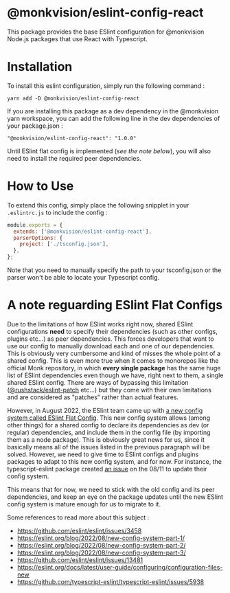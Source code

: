 # @monkvision/eslint-config-react
This package provides the base ESlint configuration for @monkvision Node.js packages that use React with Typescript.

# Installation
To install this eslint configuration, simply run the following command :

```
yarn add -D @monkvision/eslint-config-react
```

If you are installing this package as a dev dependency in the @monkvision yarn workspace, you can add the following line
in the dev dependencies of your package.json :

```
"@monkvision/eslint-config-react": "1.0.0"
```

Until ESlint flat config is implemented (*see the note below*), you will also need to install the required peer
dependencies.

# How to Use
To extend this config, simply place the following snipplet in your `.eslintrc.js` to include the config :

```javascript
module.exports = {
  extends: ['@monkvision/eslint-config-react'],
  parserOptions: {
    project: ['./tsconfig.json'],
  },
};
```

Note that you need to manually specify the path to your tsconfig.json or the parser won't be able to locate your
Typescript config.

# A note reguarding ESlint Flat Configs
Due to the limitations of how ESlint works right now, shared ESlint configurations **need** to specify their
dependencies (such as other configs, plugins etc...) as peer dependencies. This forces developers that want to use our
config to manually download each and one of our dependencies. This is obviously very cumbersome and kind of misses the
whole point of a shared config. This is even more true when it comes to monorepos like the official Monk repository, in
which **every single package** has the same huge list of ESlint dependencies even though we have, right next to them, a
single shared ESlint config. There are ways of bypassing this limitation
([@rushstack/eslint-patch](https://www.npmjs.com/package/@rushstack/eslint-patch) etc...) but they come with their own
limitations and are considered as "patches" rather than actual features.

However, in August 2022, the ESlint team came up with
[a new config system called ESlint Flat Config](https://eslint.org/blog/2022/08/new-config-system-part-1/). This new
config system allows (among other things) for a shared config to declare its dependencies as dev (or regular)
dependencies, and include them in the config file (by importing them as a node package). This is obviously great news
for us, since it basically means all of the issues listed in the previous paragraph will be solved. However, we need to
give time to ESlint configs and plugins packages to adapt to this new config system, and for now. For instance, the
typescript-eslint package created [an issue](https://github.com/typescript-eslint/typescript-eslint/issues/5938) on the
08/11 to update their config system.

This means that for now, we need to stick with the old config and its peer dependencies, and keep an eye on the package
updates until the new ESlint config system is mature enough for us to migrate to it.

Some references to read more about this subject :
- https://github.com/eslint/eslint/issues/3458
- https://eslint.org/blog/2022/08/new-config-system-part-1/
- https://eslint.org/blog/2022/08/new-config-system-part-2/
- https://eslint.org/blog/2022/08/new-config-system-part-3/
- https://github.com/eslint/eslint/issues/13481
- https://eslint.org/docs/latest/user-guide/configuring/configuration-files-new
- https://github.com/typescript-eslint/typescript-eslint/issues/5938
